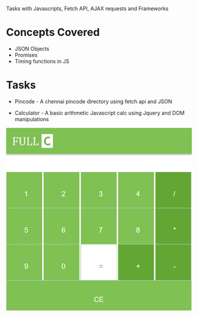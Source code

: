 Tasks with Javascripts, Fetch API, AJAX requests and Frameworks

  # __Concepts Covered__
  
 * JSON Objects
 * Promises
 * Timing functions in JS
 
 # Tasks
 
  * Pincode - A chennai pincode directory using fetch api and JSON
  
  * Calculator - A basic arithmetic Javascript calc using Jquery and DOM manipulations
  
  ![calc](Calculator/images/calc.jpg)
 
